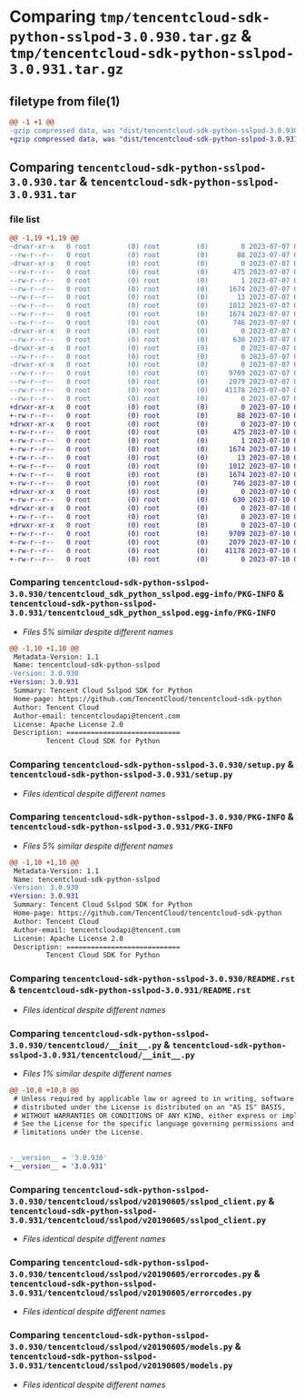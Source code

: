 # Comparing `tmp/tencentcloud-sdk-python-sslpod-3.0.930.tar.gz` & `tmp/tencentcloud-sdk-python-sslpod-3.0.931.tar.gz`

## filetype from file(1)

```diff
@@ -1 +1 @@
-gzip compressed data, was "dist/tencentcloud-sdk-python-sslpod-3.0.930.tar", last modified: Fri Jul  7 00:31:33 2023, max compression
+gzip compressed data, was "dist/tencentcloud-sdk-python-sslpod-3.0.931.tar", last modified: Mon Jul 10 00:51:39 2023, max compression
```

## Comparing `tencentcloud-sdk-python-sslpod-3.0.930.tar` & `tencentcloud-sdk-python-sslpod-3.0.931.tar`

### file list

```diff
@@ -1,19 +1,19 @@
-drwxr-xr-x   0 root         (0) root         (0)        0 2023-07-07 00:31:33.000000 tencentcloud-sdk-python-sslpod-3.0.930/
--rw-r--r--   0 root         (0) root         (0)       88 2023-07-07 00:31:33.000000 tencentcloud-sdk-python-sslpod-3.0.930/setup.cfg
-drwxr-xr-x   0 root         (0) root         (0)        0 2023-07-07 00:31:33.000000 tencentcloud-sdk-python-sslpod-3.0.930/tencentcloud_sdk_python_sslpod.egg-info/
--rw-r--r--   0 root         (0) root         (0)      475 2023-07-07 00:31:33.000000 tencentcloud-sdk-python-sslpod-3.0.930/tencentcloud_sdk_python_sslpod.egg-info/SOURCES.txt
--rw-r--r--   0 root         (0) root         (0)        1 2023-07-07 00:31:33.000000 tencentcloud-sdk-python-sslpod-3.0.930/tencentcloud_sdk_python_sslpod.egg-info/dependency_links.txt
--rw-r--r--   0 root         (0) root         (0)     1674 2023-07-07 00:31:33.000000 tencentcloud-sdk-python-sslpod-3.0.930/tencentcloud_sdk_python_sslpod.egg-info/PKG-INFO
--rw-r--r--   0 root         (0) root         (0)       13 2023-07-07 00:31:33.000000 tencentcloud-sdk-python-sslpod-3.0.930/tencentcloud_sdk_python_sslpod.egg-info/top_level.txt
--rw-r--r--   0 root         (0) root         (0)     1012 2023-07-07 00:31:33.000000 tencentcloud-sdk-python-sslpod-3.0.930/setup.py
--rw-r--r--   0 root         (0) root         (0)     1674 2023-07-07 00:31:33.000000 tencentcloud-sdk-python-sslpod-3.0.930/PKG-INFO
--rw-r--r--   0 root         (0) root         (0)      746 2023-07-07 00:31:33.000000 tencentcloud-sdk-python-sslpod-3.0.930/README.rst
-drwxr-xr-x   0 root         (0) root         (0)        0 2023-07-07 00:31:33.000000 tencentcloud-sdk-python-sslpod-3.0.930/tencentcloud/
--rw-r--r--   0 root         (0) root         (0)      630 2023-07-07 00:31:33.000000 tencentcloud-sdk-python-sslpod-3.0.930/tencentcloud/__init__.py
-drwxr-xr-x   0 root         (0) root         (0)        0 2023-07-07 00:31:33.000000 tencentcloud-sdk-python-sslpod-3.0.930/tencentcloud/sslpod/
--rw-r--r--   0 root         (0) root         (0)        0 2023-07-07 00:31:33.000000 tencentcloud-sdk-python-sslpod-3.0.930/tencentcloud/sslpod/__init__.py
-drwxr-xr-x   0 root         (0) root         (0)        0 2023-07-07 00:31:33.000000 tencentcloud-sdk-python-sslpod-3.0.930/tencentcloud/sslpod/v20190605/
--rw-r--r--   0 root         (0) root         (0)     9709 2023-07-07 00:31:33.000000 tencentcloud-sdk-python-sslpod-3.0.930/tencentcloud/sslpod/v20190605/sslpod_client.py
--rw-r--r--   0 root         (0) root         (0)     2079 2023-07-07 00:31:33.000000 tencentcloud-sdk-python-sslpod-3.0.930/tencentcloud/sslpod/v20190605/errorcodes.py
--rw-r--r--   0 root         (0) root         (0)    41178 2023-07-07 00:31:33.000000 tencentcloud-sdk-python-sslpod-3.0.930/tencentcloud/sslpod/v20190605/models.py
--rw-r--r--   0 root         (0) root         (0)        0 2023-07-07 00:31:33.000000 tencentcloud-sdk-python-sslpod-3.0.930/tencentcloud/sslpod/v20190605/__init__.py
+drwxr-xr-x   0 root         (0) root         (0)        0 2023-07-10 00:51:39.000000 tencentcloud-sdk-python-sslpod-3.0.931/
+-rw-r--r--   0 root         (0) root         (0)       88 2023-07-10 00:51:39.000000 tencentcloud-sdk-python-sslpod-3.0.931/setup.cfg
+drwxr-xr-x   0 root         (0) root         (0)        0 2023-07-10 00:51:39.000000 tencentcloud-sdk-python-sslpod-3.0.931/tencentcloud_sdk_python_sslpod.egg-info/
+-rw-r--r--   0 root         (0) root         (0)      475 2023-07-10 00:51:39.000000 tencentcloud-sdk-python-sslpod-3.0.931/tencentcloud_sdk_python_sslpod.egg-info/SOURCES.txt
+-rw-r--r--   0 root         (0) root         (0)        1 2023-07-10 00:51:39.000000 tencentcloud-sdk-python-sslpod-3.0.931/tencentcloud_sdk_python_sslpod.egg-info/dependency_links.txt
+-rw-r--r--   0 root         (0) root         (0)     1674 2023-07-10 00:51:39.000000 tencentcloud-sdk-python-sslpod-3.0.931/tencentcloud_sdk_python_sslpod.egg-info/PKG-INFO
+-rw-r--r--   0 root         (0) root         (0)       13 2023-07-10 00:51:39.000000 tencentcloud-sdk-python-sslpod-3.0.931/tencentcloud_sdk_python_sslpod.egg-info/top_level.txt
+-rw-r--r--   0 root         (0) root         (0)     1012 2023-07-10 00:51:38.000000 tencentcloud-sdk-python-sslpod-3.0.931/setup.py
+-rw-r--r--   0 root         (0) root         (0)     1674 2023-07-10 00:51:39.000000 tencentcloud-sdk-python-sslpod-3.0.931/PKG-INFO
+-rw-r--r--   0 root         (0) root         (0)      746 2023-07-10 00:51:38.000000 tencentcloud-sdk-python-sslpod-3.0.931/README.rst
+drwxr-xr-x   0 root         (0) root         (0)        0 2023-07-10 00:51:39.000000 tencentcloud-sdk-python-sslpod-3.0.931/tencentcloud/
+-rw-r--r--   0 root         (0) root         (0)      630 2023-07-10 00:51:39.000000 tencentcloud-sdk-python-sslpod-3.0.931/tencentcloud/__init__.py
+drwxr-xr-x   0 root         (0) root         (0)        0 2023-07-10 00:51:39.000000 tencentcloud-sdk-python-sslpod-3.0.931/tencentcloud/sslpod/
+-rw-r--r--   0 root         (0) root         (0)        0 2023-07-10 00:51:39.000000 tencentcloud-sdk-python-sslpod-3.0.931/tencentcloud/sslpod/__init__.py
+drwxr-xr-x   0 root         (0) root         (0)        0 2023-07-10 00:51:39.000000 tencentcloud-sdk-python-sslpod-3.0.931/tencentcloud/sslpod/v20190605/
+-rw-r--r--   0 root         (0) root         (0)     9709 2023-07-10 00:51:39.000000 tencentcloud-sdk-python-sslpod-3.0.931/tencentcloud/sslpod/v20190605/sslpod_client.py
+-rw-r--r--   0 root         (0) root         (0)     2079 2023-07-10 00:51:39.000000 tencentcloud-sdk-python-sslpod-3.0.931/tencentcloud/sslpod/v20190605/errorcodes.py
+-rw-r--r--   0 root         (0) root         (0)    41178 2023-07-10 00:51:39.000000 tencentcloud-sdk-python-sslpod-3.0.931/tencentcloud/sslpod/v20190605/models.py
+-rw-r--r--   0 root         (0) root         (0)        0 2023-07-10 00:51:39.000000 tencentcloud-sdk-python-sslpod-3.0.931/tencentcloud/sslpod/v20190605/__init__.py
```

### Comparing `tencentcloud-sdk-python-sslpod-3.0.930/tencentcloud_sdk_python_sslpod.egg-info/PKG-INFO` & `tencentcloud-sdk-python-sslpod-3.0.931/tencentcloud_sdk_python_sslpod.egg-info/PKG-INFO`

 * *Files 5% similar despite different names*

```diff
@@ -1,10 +1,10 @@
 Metadata-Version: 1.1
 Name: tencentcloud-sdk-python-sslpod
-Version: 3.0.930
+Version: 3.0.931
 Summary: Tencent Cloud Sslpod SDK for Python
 Home-page: https://github.com/TencentCloud/tencentcloud-sdk-python
 Author: Tencent Cloud
 Author-email: tencentcloudapi@tencent.com
 License: Apache License 2.0
 Description: ============================
         Tencent Cloud SDK for Python
```

### Comparing `tencentcloud-sdk-python-sslpod-3.0.930/setup.py` & `tencentcloud-sdk-python-sslpod-3.0.931/setup.py`

 * *Files identical despite different names*

### Comparing `tencentcloud-sdk-python-sslpod-3.0.930/PKG-INFO` & `tencentcloud-sdk-python-sslpod-3.0.931/PKG-INFO`

 * *Files 5% similar despite different names*

```diff
@@ -1,10 +1,10 @@
 Metadata-Version: 1.1
 Name: tencentcloud-sdk-python-sslpod
-Version: 3.0.930
+Version: 3.0.931
 Summary: Tencent Cloud Sslpod SDK for Python
 Home-page: https://github.com/TencentCloud/tencentcloud-sdk-python
 Author: Tencent Cloud
 Author-email: tencentcloudapi@tencent.com
 License: Apache License 2.0
 Description: ============================
         Tencent Cloud SDK for Python
```

### Comparing `tencentcloud-sdk-python-sslpod-3.0.930/README.rst` & `tencentcloud-sdk-python-sslpod-3.0.931/README.rst`

 * *Files identical despite different names*

### Comparing `tencentcloud-sdk-python-sslpod-3.0.930/tencentcloud/__init__.py` & `tencentcloud-sdk-python-sslpod-3.0.931/tencentcloud/__init__.py`

 * *Files 1% similar despite different names*

```diff
@@ -10,8 +10,8 @@
 # Unless required by applicable law or agreed to in writing, software
 # distributed under the License is distributed on an "AS IS" BASIS,
 # WITHOUT WARRANTIES OR CONDITIONS OF ANY KIND, either express or implied.
 # See the License for the specific language governing permissions and
 # limitations under the License.
 
 
-__version__ = '3.0.930'
+__version__ = '3.0.931'
```

### Comparing `tencentcloud-sdk-python-sslpod-3.0.930/tencentcloud/sslpod/v20190605/sslpod_client.py` & `tencentcloud-sdk-python-sslpod-3.0.931/tencentcloud/sslpod/v20190605/sslpod_client.py`

 * *Files identical despite different names*

### Comparing `tencentcloud-sdk-python-sslpod-3.0.930/tencentcloud/sslpod/v20190605/errorcodes.py` & `tencentcloud-sdk-python-sslpod-3.0.931/tencentcloud/sslpod/v20190605/errorcodes.py`

 * *Files identical despite different names*

### Comparing `tencentcloud-sdk-python-sslpod-3.0.930/tencentcloud/sslpod/v20190605/models.py` & `tencentcloud-sdk-python-sslpod-3.0.931/tencentcloud/sslpod/v20190605/models.py`

 * *Files identical despite different names*

